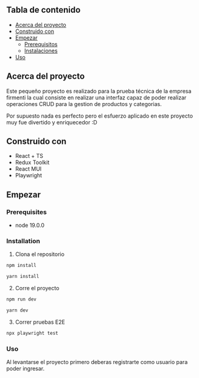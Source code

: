 ## Tabla de contenido

* [Acerca del proyecto](#about-the-project)
* [Construido con](#built-with)
* [Empezar](#getting-started)
  * [Prerequisitos](#prerequisites)
  * [Instalaciones](#installation)
* [Uso](#usage)

## Acerca del proyecto

Este pequeño proyecto es realizado para la prueba técnica  de la empresa firmenti la cual consiste en realizar una interfaz capaz de poder realizar operaciones CRUD
para la gestion de productos y categorias.

Por supuesto nada es perfecto pero el esfuerzo aplicado en este proyecto muy fue divertido y enriquecedor :D


## Construido con

* React + TS
* Redux Toolkit
* React MUI 
* Playwright


## Empezar



### Prerequisites
* node 19.0.0


### Installation

1. Clona el repositorio

```sh
npm install 

yarn install
```

2. Corre el proyecto
```sh
npm run dev

yarn dev
```

3. Correr pruebas E2E 
```sh
npx playwright test
```

### Uso
Al levantarse el proyecto primero deberas registrarte como usuario para poder ingresar.
